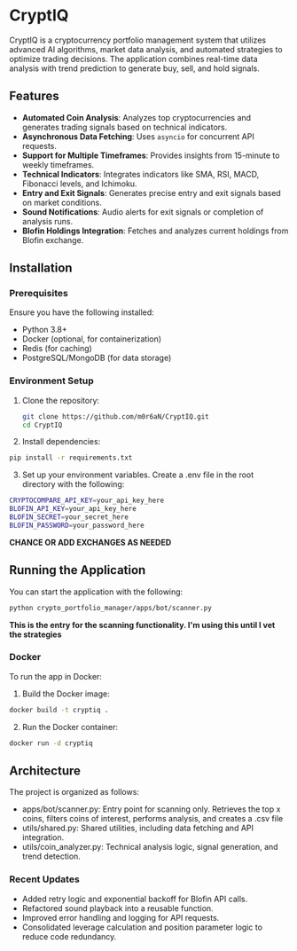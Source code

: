 # CryptIQ

CryptIQ is a cryptocurrency portfolio management system that utilizes advanced AI algorithms, market data analysis, and automated strategies to optimize trading decisions. The application combines real-time data analysis with trend prediction to generate buy, sell, and hold signals.

## Features
- **Automated Coin Analysis**: Analyzes top cryptocurrencies and generates trading signals based on technical indicators.
- **Asynchronous Data Fetching**: Uses `asyncio` for concurrent API requests.
- **Support for Multiple Timeframes**: Provides insights from 15-minute to weekly timeframes.
- **Technical Indicators**: Integrates indicators like SMA, RSI, MACD, Fibonacci levels, and Ichimoku.
- **Entry and Exit Signals**: Generates precise entry and exit signals based on market conditions.
- **Sound Notifications**: Audio alerts for exit signals or completion of analysis runs.
- **Blofin Holdings Integration**: Fetches and analyzes current holdings from Blofin exchange.

## Installation

### Prerequisites
Ensure you have the following installed:
- Python 3.8+
- Docker (optional, for containerization)
- Redis (for caching)
- PostgreSQL/MongoDB (for data storage)

### Environment Setup
1. Clone the repository:
   ```bash
   git clone https://github.com/m0r6aN/CryptIQ.git
   cd CryptIQ

2. Install dependencies:
```bash
pip install -r requirements.txt
```

3. Set up your environment variables. Create a .env file in the root directory with the following:
```bash
CRYPTOCOMPARE_API_KEY=your_api_key_here
BLOFIN_API_KEY=your_api_key_here
BLOFIN_SECRET=your_secret_here
BLOFIN_PASSWORD=your_password_here
```

**CHANCE OR ADD EXCHANGES AS NEEDED**

## Running the Application

You can start the application with the following:
```bash
python crypto_portfolio_manager/apps/bot/scanner.py
```

**This is the entry for the scanning functionality. I'm using this until I vet the strategies**

### Docker

To run the app in Docker:

1. Build the Docker image:
```bash
docker build -t cryptiq .
```

2. Run the Docker container:
```bash
docker run -d cryptiq
```

## Architecture
The project is organized as follows:

- apps/bot/scanner.py: Entry point for scanning only. Retrieves the top x coins, filters coins of interest, performs analysis, and creates a .csv file
- utils/shared.py: Shared utilities, including data fetching and API integration.
- utils/coin_analyzer.py: Technical analysis logic, signal generation, and trend detection.

### Recent Updates
- Added retry logic and exponential backoff for Blofin API calls.
- Refactored sound playback into a reusable function.
- Improved error handling and logging for API requests.
- Consolidated leverage calculation and position parameter logic to reduce code redundancy.